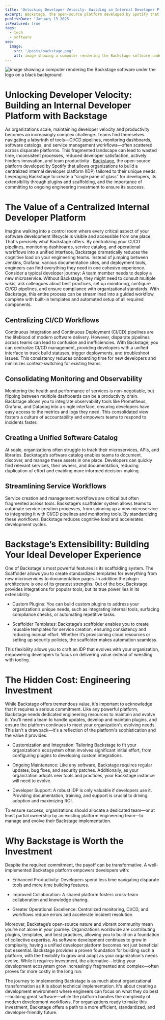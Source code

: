 ```yaml
---
title: 'Unlocking Developer Velocity: Building an Internal Developer Platform with Backstage'
excerpt: Backstage, the open-source platform developed by Spotify that allows organizations to build a centralized internal developer platform (IDP) tailored to their unique needs.
publishDate: 'January 13 2025'
isFeatured: true
tags:
  - tech
  - software
seo:
  image:
    src: '/posts/backstage.png'
    alt: image showing a computer rendering the Backstage software under the logo on a black background.
---
```


![image showing a computer rendering the Backstage software under the logo on a black background](/posts/backstage.png)

# Unlocking Developer Velocity: Building an Internal Developer Platform with Backstage

As organizations scale, maintaining developer velocity and productivity becomes an increasingly complex challenge. Teams find themselves navigating a labyrinth of tools—CI/CD pipelines, monitoring dashboards, software catalogs, and service management workflows—often scattered across disparate platforms. This fragmented landscape can lead to wasted time, inconsistent processes, reduced developer satisfaction, actively hinders innovation, and team productivity . [Backstage](https://backstage.io/), the open-source platform developed by Spotify that allows organizations to build a centralized internal developer platform (IDP) tailored to their unique needs. Leveraging Backstage to create a “single pane of glass” for developers, its extensibility through plugins and scaffolding, and the importance of committing to ongoing engineering investment to ensure its success.

# The Value of a Centralized Internal Developer Platform

Imagine walking into a control room where every critical aspect of your software development lifecycle is visible and accessible from one place. That's precisely what Backstage offers. By centralizing your CI/CD pipelines, monitoring dashboards, service catalog, and operational workflows into a unified interface, Backstage dramatically reduces the cognitive load on your engineering teams. Instead of jumping between Jenkins, Grafana, various documentation sites, and deployment tools, engineers can find everything they need in one cohesive experience. Consider a typical developer journey: A team member needs to deploy a new microservice. Without Backstage, they might need to consult multiple wikis, ask colleagues about best practices, set up monitoring, configure CI/CD pipelines, and ensure compliance with organizational standards. With Backstage, this entire process can be streamlined into a guided workflow, complete with built-in templates and automated setup of all required components.

## Centralizing CI/CD Workflows

Continuous Integration and Continuous Deployment (CI/CD) pipelines are the lifeblood of modern software delivery. However, disparate pipelines across teams can lead to confusion and inefficiencies. With Backstage, you can centralize CI/CD management, providing developers with a unified interface to track build statuses, trigger deployments, and troubleshoot issues. This consistency reduces onboarding time for new developers and minimizes context-switching for existing teams.

## Consolidating Monitoring and Observability

Monitoring the health and performance of services is non-negotiable, but flipping between multiple dashboards can be a productivity drain. Backstage allows you to integrate observability tools like Prometheus, Grafana, and Datadog into a single interface, ensuring developers have easy access to the metrics and logs they need. This consolidated view fosters a culture of accountability and empowers teams to respond to incidents faster.

## Creating a Unified Software Catalog

At scale, organizations often struggle to track their microservices, APIs, and libraries. Backstage’s software catalog enables teams to document, discover, and manage these assets in one place. Developers can quickly find relevant services, their owners, and documentation, reducing duplication of effort and enabling more informed decision-making.

## Streamlining Service Workflows

Service creation and management workflows are critical but often fragmented across tools. Backstage’s scaffolder system allows teams to automate service creation processes, from spinning up a new microservice to integrating it with CI/CD pipelines and monitoring tools. By standardizing these workflows, Backstage reduces cognitive load and accelerates development cycles.

# Backstage’s Extensibility: Building Your Ideal Developer Experience

One of Backstage's most powerful features is its scaffolding system. The Scaffolder allows you to create standardized templates for everything from new microservices to documentation pages. In addition the plugin architecture is one of its greatest strengths. Out of the box, Backstage provides integrations for popular tools, but its true power lies in its extensibility:

- Custom Plugins: You can build custom plugins to address your organization’s unique needs, such as integrating internal tools, surfacing compliance checks, or automating repetitive tasks.

- Scaffolder Templates: Backstage’s scaffolder enables you to create reusable templates for service creation, ensuring consistency and reducing manual effort. Whether it’s provisioning cloud resources or setting up security policies, the scaffolder makes automation seamless.

This flexibility allows you to craft an IDP that evolves with your organization, empowering developers to focus on delivering value instead of wrestling with tooling.

# The Hidden Cost: Engineering Investment

While Backstage offers tremendous value, it's important to acknowledge that it requires a serious commitment. Like any powerful platform, Backstage needs dedicated engineering resources to maintain and evolve it. You'll need a team to handle updates, develop and maintain plugins, and ensure the platform continues to meet your organization's evolving needs. This isn't a drawback—it's a reflection of the platform's sophistication and the value it provides.

- Customization and Integration: Tailoring Backstage to fit your organization’s ecosystem often involves significant initial effort, from configuring plugins to developing custom integrations.

- Ongoing Maintenance: Like any software, Backstage requires regular updates, bug fixes, and security patches. Additionally, as your organization adopts new tools and practices, your Backstage instance will need to evolve.

- Developer Support: A robust IDP is only valuable if developers use it. Providing documentation, training, and support is crucial to driving adoption and maximizing ROI.

To ensure success, organizations should allocate a dedicated team—or at least partial ownership by an existing platform engineering team—to manage and evolve their Backstage implementation.

# Why Backstage is Worth the Investment

Despite the required commitment, the payoff can be transformative. A well-implemented Backstage platform empowers developers with:

- Enhanced Productivity: Developers spend less time navigating disparate tools and more time building features.

- Improved Collaboration: A shared platform fosters cross-team collaboration and knowledge sharing.

- Greater Operational Excellence: Centralized monitoring, CI/CD, and workflows reduce errors and accelerate incident resolution.

Moreover, Backstage’s open-source nature and vibrant community mean you’re not alone in your journey. Organizations worldwide are contributing plugins, templates, and best practices, allowing you to build on a foundation of collective expertise. As software development continues to grow in complexity, having a unified developer platform becomes not just beneficial but essential. Backstage provides a proven foundation for building such a platform, with the flexibility to grow and adapt as your organization's needs evolve. While it requires investment, the alternative—letting your development ecosystem grow increasingly fragmented and complex—often proves far more costly in the long run.

The journey to implementing Backstage is as much about organizational transformation as it is about technical implementation. It's about creating a development environment where engineers can focus on what they do best—building great software—while the platform handles the complexity of modern development workflows. For organizations ready to make this investment, Backstage offers a path to a more efficient, standardized, and developer-friendly future.
